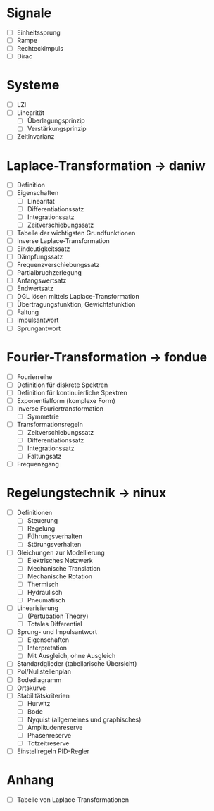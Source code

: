 # Signale
  - [ ] Einheitssprung
  - [ ] Rampe
  - [ ] Rechteckimpuls
  - [ ] Dirac 

# Systeme
  - [ ] LZI
  - [ ] Linearität 
    - [ ] Überlagungsprinzip
    - [ ] Verstärkungsprinzip
  - [ ] Zeitinvarianz

# Laplace-Transformation -> daniw
  - [ ] Definition
  - [ ] Eigenschaften 
    - [ ] Linearität
    - [ ] Differentiationssatz
    - [ ] Integrationssatz
    - [ ] Zeitverschiebungssatz
  - [ ] Tabelle der wichtigsten Grundfunktionen
  - [ ] Inverse Laplace-Transformation
  - [ ] Eindeutigkeitssatz
  - [ ] Dämpfungssatz
  - [ ] Frequenzverschiebungssatz
  - [ ] Partialbruchzerlegung
  - [ ] Anfangswertsatz
  - [ ] Endwertsatz 
  - [ ] DGL lösen mittels Laplace-Transformation
  - [ ] Übertragungsfunktion, Gewichtsfunktion
  - [ ] Faltung
  - [ ] Impulsantwort
  - [ ] Sprungantwort

# Fourier-Transformation -> fondue
  - [ ] Fourierreihe 
  - [ ] Definition für diskrete Spektren
  - [ ] Definition für kontinuierliche Spektren
  - [ ] Exponentialform (komplexe Form)
  - [ ] Inverse Fouriertransformation
    - [ ] Symmetrie
  - [ ] Transformationsregeln
    - [ ] Zeitverschiebungssatz
    - [ ] Differentiationssatz
    - [ ] Integrationssatz
    - [ ] Faltungsatz
  - [ ] Frequenzgang

# Regelungstechnik -> ninux
  - [ ] Definitionen
    - [ ] Steuerung
    - [ ] Regelung
    - [ ] Führungsverhalten
    - [ ] Störungsverhalten
  - [ ] Gleichungen zur Modellierung
    - [ ] Elektrisches Netzwerk
    - [ ] Mechanische Translation
    - [ ] Mechanische Rotation
    - [ ] Thermisch
    - [ ] Hydraulisch
    - [ ] Pneumatisch
  - [ ] Linearisierung
    - [ ] (Pertubation Theory)
    - [ ] Totales Differential
  - [ ] Sprung- und Impulsantwort
    - [ ] Eigenschaften
    - [ ] Interpretation
    - [ ] Mit Ausgleich, ohne Ausgleich
  - [ ] Standardglieder (tabellarische Übersicht)
  - [ ] Pol/Nullstellenplan
  - [ ] Bodediagramm
  - [ ] Ortskurve
  - [ ] Stabilitätskriterien
    - [ ] Hurwitz
    - [ ] Bode
    - [ ] Nyquist (allgemeines und graphisches)
    - [ ] Amplitudenreserve
    - [ ] Phasenreserve
    - [ ] Totzeitreserve
  - [ ] Einstellregeln PID-Regler

# Anhang
  - [ ] Tabelle von Laplace-Transformationen 
